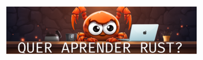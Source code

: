 [![img](media/banner-curso-rust.png)](https://hackerspace.jonatasoliveira.dev/courses-page/rust-logica-com-jogos/)
